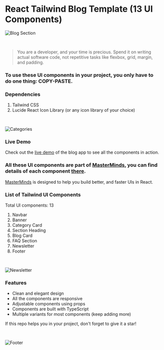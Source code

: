 # React Tailwind Blog Template (13 UI Components)

![Blog Section](https://ik.imagekit.io/cpnw7c0xpe/Tailwind%20Components/blog-card-section.png?updatedAt=1721400588954)

<br>

> You are a developer, and your time is precious. Spend it on writing actual software code, not repetitive tasks like flexbox, grid, margin, and padding.

### To use these UI components in your project, you only have to do one thing: COPY-PASTE.

### Dependencies

1. Tailwind CSS
2. Lucide React Icon Library (or any icon library of your choice)

<br>

![Categories](https://ik.imagekit.io/cpnw7c0xpe/Tailwind%20Components/category-card.png?updatedAt=1722079237897)

### Live Demo

Check out the [live demo](https://react-tailwind-blog-app-template.netlify.app/) of the blog app to see all the components in action.

### All these UI components are part of [MasterMinds](https://masterminds.com/), you can find details of each component [there](https://masterminds.com/).

[MasterMinds](https://masterminds.com/) is designed to help you build better, and faster UIs in React.

### List of Tailwind UI Components

Total UI components: 13

1. Navbar
2. Banner
3. Category Card
4. Section Heading
5. Blog Card
6. FAQ Section
7. Newsletter
8. Footer

<br>

![Newsletter](https://ik.imagekit.io/cpnw7c0xpe/Tailwind%20Components/newsletter%20component.png?updatedAt=1720863378181)

### Features

- Clean and elegant design
- All the components are responsive
- Adjustable components using props
- Components are built with TypeScript
- Multiple variants for most components (keep adding more)

If this repo helps you in your project, don't forget to give it a star!

<br>

![Footer](https://ik.imagekit.io/cpnw7c0xpe/Tailwind%20Components/multi-column-footer.png?updatedAt=1721730133511)
